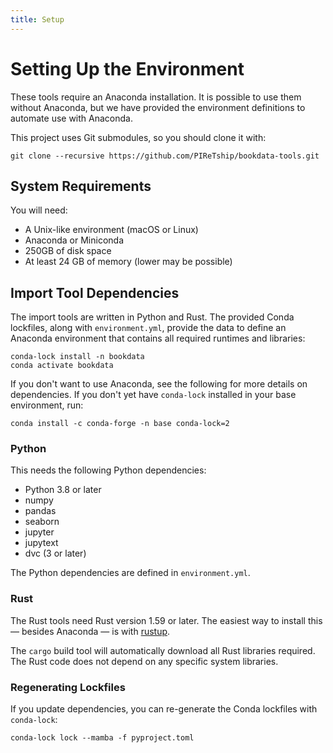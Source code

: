 ```yaml
---
title: Setup
---
```


# Setting Up the Environment

These tools require an Anaconda installation.  It is possible to use them without Anaconda, but we have provided
the environment definitions to automate use with Anaconda.

This project uses Git submodules, so you should clone it with:

    git clone --recursive https://github.com/PIReTship/bookdata-tools.git

## System Requirements

You will need:

- A Unix-like environment (macOS or Linux)
- Anaconda or Miniconda
- 250GB of disk space
- At least 24 GB of memory (lower may be possible)

## Import Tool Dependencies

The import tools are written in Python and Rust.  The provided Conda lockfiles,
along with `environment.yml`, provide the data to define an Anaconda environment
that contains all required runtimes and libraries:

    conda-lock install -n bookdata
    conda activate bookdata

If you don't want to use Anaconda, see the following for more details on
dependencies.  If you don't yet have `conda-lock` installed in your base
environment, run:

    conda install -c conda-forge -n base conda-lock=2

### Python

This needs the following Python dependencies:

- Python 3.8 or later
- numpy
- pandas
- seaborn
- jupyter
- jupytext
- dvc (3 or later)

The Python dependencies are defined in `environment.yml`.

### Rust

The Rust tools need Rust version 1.59 or later.  The easiest way to install this — besides Anaconda — is with
[rustup](https://www.rust-lang.org/learn/get-started).

The `cargo` build tool will automatically download all Rust libraries required.  The Rust code does not depend on any specific system libraries.

### Regenerating Lockfiles

If you update dependencies, you can re-generate the Conda lockfiles with `conda-lock`:

    conda-lock lock --mamba -f pyproject.toml
